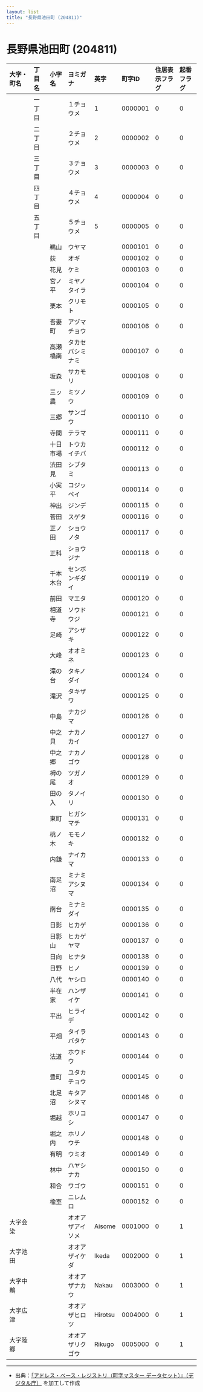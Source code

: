 ```yaml
---
layout: list
title: "長野県池田町 (204811)"
---
```


# 長野県池田町 (204811)

| 大字・町名 | 丁目名 | 小字名 | ヨミガナ | 英字 | 町字ID | 住居表示フラグ | 起番フラグ |
|:---|:---|:---|:---|:---|:---|:---|:---|
|  | 一丁目 |  | １チョウメ | 1 | 0000001 | 0 | 0 |
|  | 二丁目 |  | ２チョウメ | 2 | 0000002 | 0 | 0 |
|  | 三丁目 |  | ３チョウメ | 3 | 0000003 | 0 | 0 |
|  | 四丁目 |  | ４チョウメ | 4 | 0000004 | 0 | 0 |
|  | 五丁目 |  | ５チョウメ | 5 | 0000005 | 0 | 0 |
|  |  | 鵜山 | ウヤマ |  | 0000101 | 0 | 0 |
|  |  | 荻 | オギ |  | 0000102 | 0 | 0 |
|  |  | 花見 | ケミ |  | 0000103 | 0 | 0 |
|  |  | 宮ノ平 | ミヤノタイラ |  | 0000104 | 0 | 0 |
|  |  | 栗本 | クリモト |  | 0000105 | 0 | 0 |
|  |  | 吾妻町 | アヅマチョウ |  | 0000106 | 0 | 0 |
|  |  | 高瀬橋南 | タカセバシミナミ |  | 0000107 | 0 | 0 |
|  |  | 坂森 | サカモリ |  | 0000108 | 0 | 0 |
|  |  | 三ッ農 | ミツノウ |  | 0000109 | 0 | 0 |
|  |  | 三郷 | サンゴウ |  | 0000110 | 0 | 0 |
|  |  | 寺間 | テラマ |  | 0000111 | 0 | 0 |
|  |  | 十日市場 | トウカイチバ |  | 0000112 | 0 | 0 |
|  |  | 渋田見 | シブタミ |  | 0000113 | 0 | 0 |
|  |  | 小実平 | コジッペイ |  | 0000114 | 0 | 0 |
|  |  | 神出 | ジンデ |  | 0000115 | 0 | 0 |
|  |  | 菅田 | スゲタ |  | 0000116 | 0 | 0 |
|  |  | 正ノ田 | ショウノタ |  | 0000117 | 0 | 0 |
|  |  | 正科 | ショウジナ |  | 0000118 | 0 | 0 |
|  |  | 千本木台 | センボンギダイ |  | 0000119 | 0 | 0 |
|  |  | 前田 | マエタ |  | 0000120 | 0 | 0 |
|  |  | 相道寺 | ソウドウジ |  | 0000121 | 0 | 0 |
|  |  | 足崎 | アシザキ |  | 0000122 | 0 | 0 |
|  |  | 大峰 | オオミネ |  | 0000123 | 0 | 0 |
|  |  | 滝の台 | タキノダイ |  | 0000124 | 0 | 0 |
|  |  | 滝沢 | タキザワ |  | 0000125 | 0 | 0 |
|  |  | 中島 | ナカジマ |  | 0000126 | 0 | 0 |
|  |  | 中之貝 | ナカノカイ |  | 0000127 | 0 | 0 |
|  |  | 中之郷 | ナカノゴウ |  | 0000128 | 0 | 0 |
|  |  | 栂の尾 | ツガノオ |  | 0000129 | 0 | 0 |
|  |  | 田の入 | タノイリ |  | 0000130 | 0 | 0 |
|  |  | 東町 | ヒガシマチ |  | 0000131 | 0 | 0 |
|  |  | 桃ノ木 | モモノキ |  | 0000132 | 0 | 0 |
|  |  | 内鎌 | ナイカマ |  | 0000133 | 0 | 0 |
|  |  | 南足沼 | ミナミアシヌマ |  | 0000134 | 0 | 0 |
|  |  | 南台 | ミナミダイ |  | 0000135 | 0 | 0 |
|  |  | 日影 | ヒカゲ |  | 0000136 | 0 | 0 |
|  |  | 日影山 | ヒカゲヤマ |  | 0000137 | 0 | 0 |
|  |  | 日向 | ヒナタ |  | 0000138 | 0 | 0 |
|  |  | 日野 | ヒノ |  | 0000139 | 0 | 0 |
|  |  | 八代 | ヤシロ |  | 0000140 | 0 | 0 |
|  |  | 半在家 | ハンザイケ |  | 0000141 | 0 | 0 |
|  |  | 平出 | ヒライデ |  | 0000142 | 0 | 0 |
|  |  | 平畑 | タイラバタケ |  | 0000143 | 0 | 0 |
|  |  | 法道 | ホウドウ |  | 0000144 | 0 | 0 |
|  |  | 豊町 | ユタカチョウ |  | 0000145 | 0 | 0 |
|  |  | 北足沼 | キタアシヌマ |  | 0000146 | 0 | 0 |
|  |  | 堀越 | ホリコシ |  | 0000147 | 0 | 0 |
|  |  | 堀之内 | ホリノウチ |  | 0000148 | 0 | 0 |
|  |  | 有明 | ウミオ |  | 0000149 | 0 | 0 |
|  |  | 林中 | ハヤシナカ |  | 0000150 | 0 | 0 |
|  |  | 和合 | ワゴウ |  | 0000151 | 0 | 0 |
|  |  | 楡室 | ニレムロ |  | 0000152 | 0 | 0 |
| 大字会染 |  |  | オオアザアイソメ | Aisome | 0001000 | 0 | 1 |
| 大字池田 |  |  | オオアザイケダ | Ikeda | 0002000 | 0 | 1 |
| 大字中鵜 |  |  | オオアザナカウ | Nakau | 0003000 | 0 | 1 |
| 大字広津 |  |  | オオアザヒロツ | Hirotsu | 0004000 | 0 | 1 |
| 大字陸郷 |  |  | オオアザリクゴウ | Rikugo | 0005000 | 0 | 1 |

---

- 出典：[「アドレス・ベース・レジストリ（町字マスター データセット）』（デジタル庁）](https://www.digital.go.jp/policies/base_registry_address/) を加工して作成